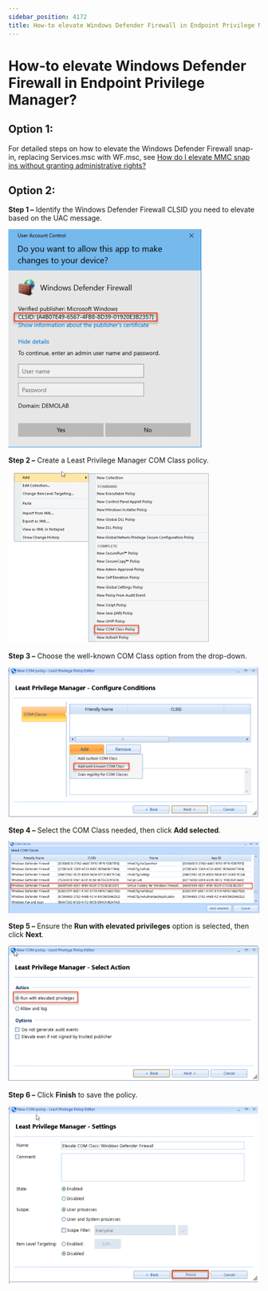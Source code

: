 ```yaml
---
sidebar_position: 4172
title: How-to elevate Windows Defender Firewall in Endpoint Privilege Manager?
---
```


# How-to elevate Windows Defender Firewall in Endpoint Privilege Manager?

## Option 1:

For detailed steps on how to elevate the Windows Defender Firewall snap-in, replacing
Services.msc with WF.msc, see [How do I elevate MMC snap ins without granting administrative rights?](MMCSnapin "How do I elevate MMC snap ins without granting administrative rights?")

## Option 2:

**Step 1 –** Identify the Windows Defender Firewall CLSID you need to elevate based on the UAC message.

![](../../../../../../static/images/PolicyPak/Content/Resources/Images/LeastPrivilege/Elevate/577_1_image-20230927113514-1_387x437.png)

**Step 2 –** Create a Least Privilege Manager COM Class policy.

![](../../../../../../static/images/PolicyPak/Content/Resources/Images/LeastPrivilege/Elevate/577_2_image-20230927113655-2_403x344.png)

**Step 3 –** Choose the well-known COM Class option from the drop-down.

![](../../../../../../static/images/PolicyPak/Content/Resources/Images/LeastPrivilege/Elevate/577_3_image-20230927113824-3_527x314.png)

**Step 4 –** Select the COM Class needed, then click **Add selected**.

![](../../../../../../static/images/PolicyPak/Content/Resources/Images/LeastPrivilege/Elevate/577_4_image-20230927113909-4_724x208.png)

**Step 5 –** Ensure the **Run with elevated privileges** option is selected, then click **Next**.

![](../../../../../../static/images/PolicyPak/Content/Resources/Images/LeastPrivilege/Elevate/577_5_image-20230927114034-5_592x320.png)

**Step 6 –** Click **Finish** to save the policy.

![](../../../../../../static/images/PolicyPak/Content/Resources/Images/LeastPrivilege/Elevate/577_6_image-20230927114305-7_599x423.png)